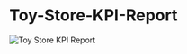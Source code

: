 # Toy-Store-KPI-Report
![Toy Store KPI Report]([https://i.imgur.com/k91Jv6N.png](https://github.com/vishwagangaraddi/Toy-Store-KPI-Report/blob/main/Toy_Store_KPI_Report.png))
